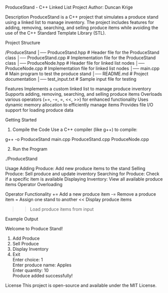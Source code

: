 ProduceStand - C++ Linked List Project
Author: Duncan Krige


Description
ProduceStand is a C++ project that simulates a produce stand using a linked list to manage inventory. The project includes features for adding, removing, searching, and selling produce items while avoiding the use of the C++ Standard Template Library (STL).

Project Structure

/ProduceStand
│── ProduceStand.hpp       # Header file for the ProduceStand class
│── ProduceStand.cpp       # Implementation file for the ProduceStand class
│── ProduceNode.hpp        # Header file for linked list nodes
│── ProduceNode.cpp        # Implementation file for linked list nodes
│── main.cpp               # Main program to test the produce stand
│── README.md              # Project documentation
│── test_input.txt         # Sample input file for testing


Features
Implements a custom linked list to manage produce inventory
Supports adding, removing, searching, and selling produce items
Overloads various operators (+=, -=, =, <<, >>) for enhanced functionality
Uses dynamic memory allocation to efficiently manage items
Provides file I/O support for loading produce data


Getting Started

1. Compile the Code
Use a C++ compiler (like g++) to compile:

g++ -o ProduceStand main.cpp ProduceStand.cpp ProduceNode.cpp

2. Run the Program

./ProduceStand


Usage
Adding Produce: Add new produce items to the stand
Selling Produce: Sell produce and update inventory
Searching for Produce: Check if a specific item is available
Displaying Inventory: View all available produce items
Operator Overloading

Operator	Functionality
+=	Add a new produce item
-=	Remove a produce item
=	Assign one stand to another
<<	Display produce items
>>	Load produce items from input


Example Output

Welcome to Produce Stand!  
1. Add Produce  
2. Sell Produce  
3. Display Inventory  
4. Exit  
Enter choice: 1  
Enter produce name: Apples  
Enter quantity: 10  
Produce added successfully!  


License
This project is open-source and available under the MIT License.
